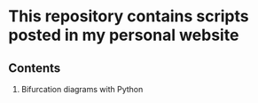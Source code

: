 # This repository contains scripts posted in my personal website #

## Contents ##
1. Bifurcation diagrams with Python